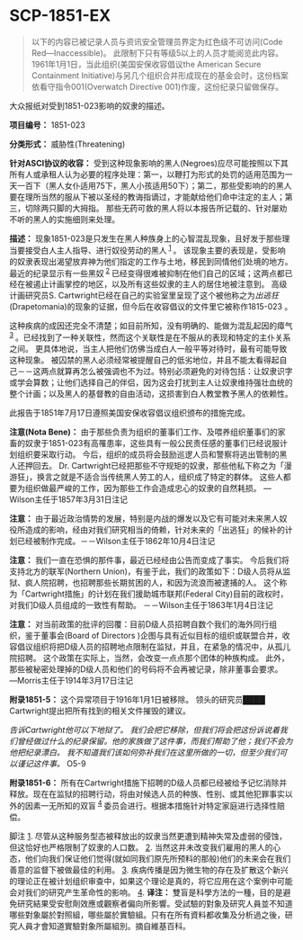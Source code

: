 # SCP-1851-EX
                        



> 以下的内容已被记录人员与资讯安全管理员界定为红色级不可访问(Code Red—Inaccessible)。 此限制下只有等级5以上的人员才能阅览此内容。 1961年1月1日，当此组织(美国安保收容倡议the American Secure Containment Initiative)与另几个组织合并形成现在的基金会时，这份档案依看守指令001(Overwatch Directive 001)作废，这份纪录只留做保存。
> 



大众报纸对受到1851-023影响的奴隶的描述。



**项目编号：**  1851-023

**分类形式：**  威胁性(Threatening)

**针对ASCI协议的收容：**  受到这种现象影响的黑人(Negroes)应尽可能按照以下其所有人或承租人认为必要的程序处理：第一，以鞭打为形式的处罚的适用范围为一天一百下（黑人女仆适用75下，黑人小孩适用50下）；第二，那些受影响的的黑人要在理所当然的服从下被以圣经的教诲指谪过，才能献给他们命中注定的主人；第三，切除两只脚的大拇指。 那些无药可救的黑人将以本报告所记载的、针对屡劝不听的黑人的实施细则来处理。

**描述：**  现象1851-023是只发生在黑人种族身上的心智混乱现象，且好发于那些理当要接受白人主人指导、进行奴役劳动的黑人<sup class='footnoteref'>
 <a shape='rect' class='footnoteref' id='footnoteref-1' href='javascript:;' onclick='WIKIDOT.page.utils.scrollToReference(&apos;footnote-1&apos;)'>1</a>
</sup>。 该现象主要的表现是，受影响的奴隶表现出渴望放弃神为他们指定的工作与土地，移民到同情他们处境的地方。 最近的纪录显示有一些黑奴<sup class='footnoteref'>
 <a shape='rect' class='footnoteref' id='footnoteref-2' href='javascript:;' onclick='WIKIDOT.page.utils.scrollToReference(&apos;footnote-2&apos;)'>2</a>
</sup> 已经变得很难被抑制在他们自己的区域；这两点都已经在被遏止计画掌控的地区，以及所有这些奴隶的主人的居住地被注意到。 高级计画研究员S. Cartwright已经在自己的实验室里呈现了这个被他称之为*出逃狂* (Drapetomania)的现象的证据，但今后在收容倡议的文件里它被称作1815-023 。

这种疾病的成因还完全不清楚；如目前所知，没有明确的、能做为混乱起因的瘴气<sup class='footnoteref'>
 <a shape='rect' class='footnoteref' id='footnoteref-3' href='javascript:;' onclick='WIKIDOT.page.utils.scrollToReference(&apos;footnote-3&apos;)'>3</a>
</sup>。已经找到了一种关联性，然而这个关联性是在不服从的表现和特定的主仆关系之间。 更具体地说，当主人把他们仿佛当成白人一般平等对待时，最有可能导致这种现象。 被囚禁的黑人必须经常被提醒自己的低劣地位，并且不能太看得起自己－－这两点就算再怎么被强调也不为过。特别必须避免的对待包括：让奴隶识字或学会算数；让他们选择自己的伴侣，因为这会打扰到主人让奴隶维持强壮血统的整个计画；以及黑人的基督教的自由活动，这损害到白人教堂教予黑人的依赖性。

此报告于1851年7月17日遵照美国安保收容倡议组织颁布的措施完成。

**注意(Nota Bene)：** 由于那些负责为组织的董事们工作、及喂养组织董事们的家畜的奴隶于1851-023有高罹患率，这些具有一般公民责任感的董事们已经说服计划组织要采取行动。 今后，组织的成员将会鼓励巡逻人员和警察将逃出管制的黑人还押回去。 Dr. Cartwright已经把那些不守规矩的奴隶，那些他私下称之为「漫游狂」，换言之就是不适合当传统黑人劳工的人，组织成了特定的群体。 这些人都要为组织做最严峻的工作，因为那些工作会造成忠心的奴隶的自然耗损。 —Wilson主任于1857年3月31日注记

**注意：** 由于最近政治情势的发展，特别是内战的爆发以及它有可能对未来黑人奴役所造成的影响，经由对我们研究相当的倚赖，针对未来的「出逃狂」的候补的计划已经被制作完成。－－Wilson主任于1862年10月4日注记

**注意：** 我们一直在恐惧的那件事，最近已经经由公告而变成了事实。 今后我们将支持北方的联军(Northern Union)，有鉴于此，我们的政策如下：D级人员将从监狱、疯人院招聘，也招聘那些长期贫困的人，和因为流浪而被逮捕的人。 这个称为「Cartwright措施」的计划在我们援助城市联邦(Federal City)目前的政权时，对我们D级人员组成的一致性有帮助。 －－Wilson主任于1863年1月4日注记

**注意：** 对当前政策的批评的回覆：目前D级人员招聘自数个我们的海外同行组织，鉴于董事会(Board of Directors )企图与具有近似目标的组织或联盟合并，收容倡议组织将把D级人员的招聘地点限制在监狱，并且，在紧急的情况中，从孤儿院招聘。 这个政策在实际上，当然，会改变一点点那个团体的种族构成。 此外，那些被秘密处理掉的D级人员和他们的号码将不会再被记录，除非董事会要求。 —Morris主任于1914年3月17日注记

**附录1851-5：** 这个异常项目于1916年1月1日被移除。 领头的研究员████ Cartwright提出把所有找到的相关文件摧毁的建议。

*告诉Cartwright他可以下地狱了。 我们会把它移除，但我们将会把这份诉说着我们曾经做过什么的纪录保留。他的家族做了这件事，而我们帮助了他；我们不会为他把纪录漂白。 我不知道我们该如何弥补我们在这里所做的一切，但至少我们可以谨记这件事。*  O5-9

**附录1851-6：** 所有在Cartwright措施下招聘的D级人员都已经被给予记忆消除并释放。现在在监狱的招聘行动，将由对候选人员的种族、性别、或其他犯罪事实以外的因素一无所知的双盲<sup class='footnoteref'>
 <a shape='rect' class='footnoteref' id='footnoteref-4' href='javascript:;' onclick='WIKIDOT.page.utils.scrollToReference(&apos;footnote-4&apos;)'>4</a>
</sup>委员会进行。根据本措施针对特定家庭进行选择性赔偿。



脚注
<a shape='rect' href='javascript:;' onclick='WIKIDOT.page.utils.scrollToReference(&apos;footnoteref-1&apos;)'>1</a>. 尽管从这种服务型态被释放出的奴隶当然更遭到精神失常及虚弱的侵蚀，但这恰好也严格限制了奴隶的人口数。
<a shape='rect' href='javascript:;' onclick='WIKIDOT.page.utils.scrollToReference(&apos;footnoteref-2&apos;)'>2</a>. 当然这并未改变我们雇用的黑人的心态，他们向我们保证他们觉得(就如同我们原先所预料的那般)他们的未来会在我们善意的监督下被做最佳的利用。
<a shape='rect' href='javascript:;' onclick='WIKIDOT.page.utils.scrollToReference(&apos;footnoteref-3&apos;)'>3</a>. 疾病传播是因为微生物的存在及扩散这个新兴的理论正在被计划组织审查中，如果这个理论是真的，将它应用在这个案例中可能会对我们的研究产生革命性的影响。
<a shape='rect' href='javascript:;' onclick='WIKIDOT.page.utils.scrollToReference(&apos;footnoteref-4&apos;)'>4</a>. **译注：** 雙盲是科學方法的一種，目的是避免研究結果受安慰劑效應或觀察者偏向所影響。受試驗的對象及研究人員並不知道哪些對象屬於對照組，哪些屬於實驗組。只有在所有資料都收集及分析過之後，研究人員才會知道實驗對象所屬組別。摘自維基百科。


                    